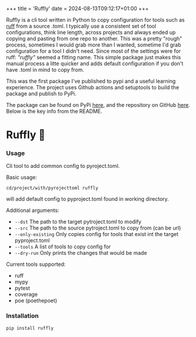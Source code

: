 +++
title = 'Ruffly'
date = 2024-08-13T09:12:17+01:00
+++

Ruffly is a cli tool written in Python to copy configuration for tools such as [ruff](https://pypi.org/project/ruff/) from a source .toml. I typically use a consistent set of tool configurations, think line length, across projects and always ended up copying and pasting from one repo to another. This was a pretty "rough" process, sometimes I would grab more than I wanted, sometime I'd grab configuration for a tool I didn't need. Since most of the settings were for ruff: *"ruffly"* seemed a fitting name. This simple package just makes this manual process a litte quicker and adds default configuration if you don't have .toml in mind to copy from.

This was the first package I've published to pypi and a useful learning experience. The project uses Github actions and setuptools to build the package and publish to PyPi.

The package can be found on PyPi [here](https://pypi.org/project/ruffly/), and the repository on GitHub [here](https://github.com/lewisharvey96/ruffly). Below is the key info from the README.

# Ruffly 🐍

### Usage

Cli tool to add common config to pyroject.toml.

Basic usage:
```commandline
cd/project/with/pyrojecttoml ruffly
```
will add default config to pyproject.toml found in working directory.

Additional arguments:

- ```--dst``` The path to the target pytroject.toml to modify
- ```--src``` The path to the source pytroject.toml to copy from (can be url)
- ```--only-existing``` Only copies config for tools that exist int the target pyproject.toml
- ```--tools``` A list of tools to copy config for
- ```--dry-run``` Only prints the changes that would be made

Current tools supported:
- ruff
- mypy
- pytest
- coverage
- poe (poethepoet)

### Installation

```commandline
pip install ruffly
```
